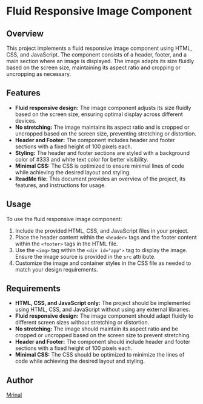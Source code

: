 # Fluid Responsive Image Component

## Overview
This project implements a fluid responsive image component using HTML, CSS, and JavaScript. The component consists of a header, footer, and a main section where an image is displayed. The image adapts its size fluidly based on the screen size, maintaining its aspect ratio and cropping or uncropping as necessary.

## Features
- **Fluid responsive design:** The image component adjusts its size fluidly based on the screen size, ensuring optimal display across different devices.
- **No stretching:** The image maintains its aspect ratio and is cropped or uncropped based on the screen size, preventing stretching or distortion.
- **Header and Footer:** The component includes header and footer sections with a fixed height of 100 pixels each.
- **Styling:** The header and footer sections are styled with a background color of #333 and white text color for better visibility.
- **Minimal CSS:** The CSS is optimized to ensure minimal lines of code while achieving the desired layout and styling.
- **ReadMe file:** This document provides an overview of the project, its features, and instructions for usage.

## Usage
To use the fluid responsive image component:
1. Include the provided HTML, CSS, and JavaScript files in your project.
2. Place the header content within the `<header>` tags and the footer content within the `<footer>` tags in the HTML file.
3. Use the `<img>` tag within the `<div id="app">` tag to display the image. Ensure the image source is provided in the `src` attribute.
4. Customize the image and container styles in the CSS file as needed to match your design requirements.

## Requirements
- **HTML, CSS, and JavaScript only:** The project should be implemented using HTML, CSS, and JavaScript without using any external libraries.
- **Fluid responsive design:** The image component should adapt fluidly to different screen sizes without stretching or distortion.
- **No stretching:** The image should maintain its aspect ratio and be cropped or uncropped based on the screen size to prevent stretching.
- **Header and Footer:** The component should include header and footer sections with a fixed height of 100 pixels each.
- **Minimal CSS:** The CSS should be optimized to minimize the lines of code while achieving the desired layout and styling.

## Author
[Mrinal](https://github.com/Mrinal26)

